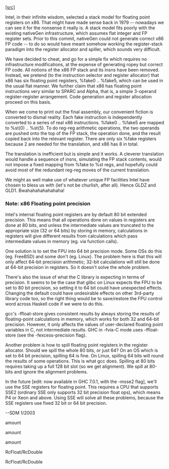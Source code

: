 [[src]](https://github.com/ghc/ghc/tree/master/compiler/nativeGen/X86/Instr.hs)

Intel, in their infinite wisdom, selected a stack model for floating
point registers on x86.  That might have made sense back in 1979 --
nowadays we can see it for the nonsense it really is.  A stack model
fits poorly with the existing nativeGen infrastructure, which assumes
flat integer and FP register sets.  Prior to this commit, nativeGen
could not generate correct x86 FP code -- to do so would have meant
somehow working the register-stack paradigm into the register
allocator and spiller, which sounds very difficult.

We have decided to cheat, and go for a simple fix which requires no
infrastructure modifications, at the expense of generating ropey but
correct FP code.  All notions of the x86 FP stack and its insns have
been removed.  Instead, we pretend (to the instruction selector and
register allocator) that x86 has six floating point registers, %fake0
.. %fake5, which can be used in the usual flat manner.  We further
claim that x86 has floating point instructions very similar to SPARC
and Alpha, that is, a simple 3-operand register-register arrangement.
Code generation and register allocation proceed on this basis.

When we come to print out the final assembly, our convenient fiction
is converted to dismal reality.  Each fake instruction is
independently converted to a series of real x86 instructions.
%fake0 .. %fake5 are mapped to %st(0) .. %st(5).  To do reg-reg
arithmetic operations, the two operands are pushed onto the top of the
FP stack, the operation done, and the result copied back into the
relevant register.  There are only six %fake registers because 2 are
needed for the translation, and x86 has 8 in total.

The translation is inefficient but is simple and it works.  A cleverer
translation would handle a sequence of insns, simulating the FP stack
contents, would not impose a fixed mapping from %fake to %st regs, and
hopefully could avoid most of the redundant reg-reg moves of the
current translation.

We might as well make use of whatever unique FP facilities Intel have
chosen to bless us with (let's not be churlish, after all).
Hence GLDZ and GLD1.  Bwahahahahahahaha!


### Note: x86 Floating point precision

Intel's internal floating point registers are by default 80 bit
extended precision.  This means that all operations done on values in
registers are done at 80 bits, and unless the intermediate values are
truncated to the appropriate size (32 or 64 bits) by storing in
memory, calculations in registers will give different results from
calculations which pass intermediate values in memory (eg. via
function calls).

One solution is to set the FPU into 64 bit precision mode.  Some OSs
do this (eg. FreeBSD) and some don't (eg. Linux).  The problem here is
that this will only affect 64-bit precision arithmetic; 32-bit
calculations will still be done at 64-bit precision in registers.  So
it doesn't solve the whole problem.

There's also the issue of what the C library is expecting in terms of
precision.  It seems to be the case that glibc on Linux expects the
FPU to be set to 80 bit precision, so setting it to 64 bit could have
unexpected effects.  Changing the default could have undesirable
effects on other 3rd-party library code too, so the right thing would
be to save/restore the FPU control word across Haskell code if we were
to do this.

gcc's -ffloat-store gives consistent results by always storing the
results of floating-point calculations in memory, which works for both
32 and 64-bit precision.  However, it only affects the values of
user-declared floating point variables in C, not intermediate results.
GHC in -fvia-C mode uses -ffloat-store (see the -fexcess-precision
flag).

Another problem is how to spill floating point registers in the
register allocator.  Should we spill the whole 80 bits, or just 64?
On an OS which is set to 64 bit precision, spilling 64 is fine.  On
Linux, spilling 64 bits will round the results of some operations.
This is what gcc does.  Spilling at 80 bits requires taking up a full
128 bit slot (so we get alignment).  We spill at 80-bits and ignore
the alignment problems.

In the future [edit: now available in GHC 7.0.1, with the -msse2
flag], we'll use the SSE registers for floating point.  This requires
a CPU that supports SSE2 (ordinary SSE only supports 32 bit precision
float ops), which means P4 or Xeon and above.  Using SSE will solve
all these problems, because the SSE registers use fixed 32 bit or 64
bit precision.

--SDM 1/2003


amount

amount

amount

 RcFloat/RcDouble 

 RcFloat/RcDouble 